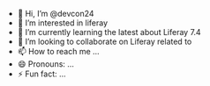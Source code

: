 - 👋 Hi, I’m @devcon24
- 👀 I’m interested in liferay
- 🌱 I’m currently learning the latest about Liferay 7.4
- 💞️ I’m looking to collaborate on Liferay related to
- 📫 How to reach me ...
- 😄 Pronouns: ...
- ⚡ Fun fact: ...

<!---
devcon24/devcon24 is a ✨ special ✨ repository because its `README.md` (this file) appears on your GitHub profile.
You can click the Preview link to take a look at your changes.
--->
